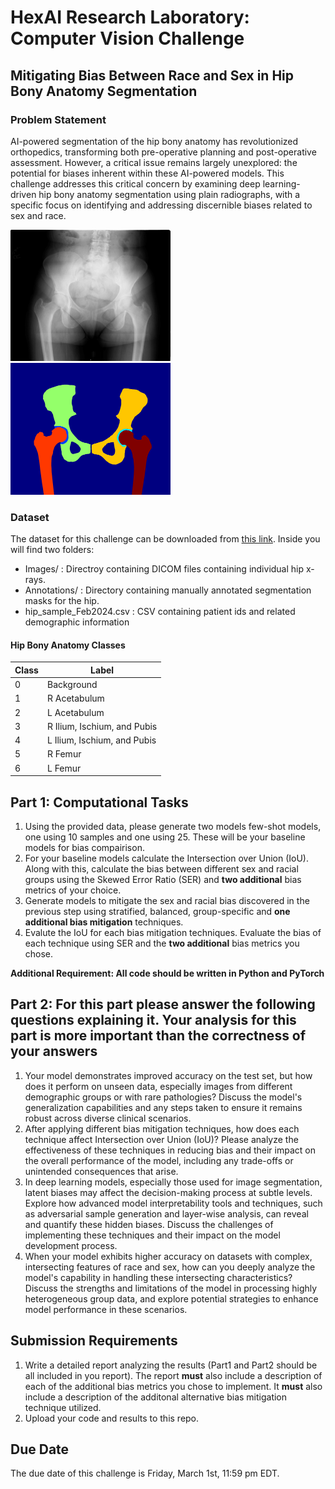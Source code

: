 # HexAI Research Laboratory: Computer Vision Challenge
## Mitigating Bias Between Race and Sex in Hip Bony Anatomy Segmentation

### Problem Statement
AI-powered segmentation of the hip bony anatomy has revolutionized orthopedics, transforming both pre-operative planning and post-operative assessment. However, a critical issue remains largely unexplored: the potential for biases inherent within these AI-powered models. This challenge addresses this critical concern by examining deep
learning-driven hip bony anatomy segmentation using plain radiographs, with a specific focus on identifying and addressing discernible biases related to sex and race. 

[<img src="Images/9789712.png" width="256"/>](9789712.png) 
[<img src="Images/9789712_mask.png" width="256"/>](9732525_mask.png)


### Dataset
The dataset for this challenge can be downloaded from [this link](https://github.com/littlefieldnick/PittHexAI_ComputerVisionChallenge_V1/raw/main/data/HexAI_CV_Challenge_HipSeg_Feb2024.zip?download=). Inside you will find two folders:
- Images/ : Directroy containing DICOM files containing individual hip x-rays.
- Annotations/ : Directory containing manually annotated segmentation masks for the hip.
- hip_sample_Feb2024.csv : CSV containing patient ids and related demographic information

#### Hip Bony Anatomy Classes

| Class | Label      |
|-------|------------|
| 0     | Background |
| 1     | R Acetabulum  |
| 2     | L Acetabulum   |
| 3     | R Ilium, Ischium, and Pubis   |
| 4     | L Ilium, Ischium, and Pubis  |
| 5     | R Femur  |
| 6     | L Femur    |


## Part 1: Computational Tasks
1. Using the provided data, please generate two models few-shot models, one using 10 samples and one using 25. These will be your baseline models for bias compairison.
2. For your baseline models calculate the Intersection over Union (IoU). Along with this, calculate the bias between different sex and racial groups using the Skewed Error Ratio (SER) and **two additional** bias metrics of your choice.
3. Generate models to mitigate the sex and racial bias discovered in the previous step using stratified, balanced, group-specific and **one additional bias mitigation** techniques.
4. Evalute the IoU for each bias mitigation techniques. Evaluate the bias of each technique using SER and the **two additional** bias metrics you chose. 

**Additional Requirement: All code should be written in Python and PyTorch**

## Part 2: For this part please answer the following questions explaining it. Your analysis for this part is more important than the correctness of your answers
1. Your model demonstrates improved accuracy on the test set, but how does it perform on unseen data, especially images from different demographic groups or with rare pathologies? Discuss the model's generalization capabilities and any steps taken to ensure it remains robust across diverse clinical scenarios.
2. After applying different bias mitigation techniques, how does each technique affect Intersection over Union (IoU)? Please analyze the effectiveness of these techniques in reducing bias and their impact on the overall performance of the model, including any trade-offs or unintended consequences that arise.
3. In deep learning models, especially those used for image segmentation, latent biases may affect the decision-making process at subtle levels. Explore how advanced model interpretability tools and techniques, such as adversarial sample generation and layer-wise analysis, can reveal and quantify these hidden biases. Discuss the challenges of implementing these techniques and their impact on the model development process.
4. When your model exhibits higher accuracy on datasets with complex, intersecting features of race and sex, how can you deeply analyze the model's capability in handling these intersecting characteristics? Discuss the strengths and limitations of the model in processing highly heterogeneous group data, and explore potential strategies to enhance model performance in these scenarios.

## Submission Requirements
1. Write a detailed report analyzing the results (Part1 and Part2 should be all included in you report). The report **must** also include a description of each of the additional bias metrics you chose to implement. It **must** also include a description of the additonal alternative bias mitigation technique utilized. 
2. Upload your code and results to this repo.

## Due Date
The due date of this challenge is Friday, March 1st, 11:59 pm EDT. 
